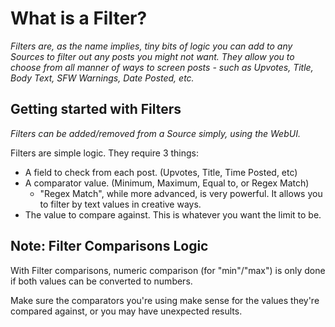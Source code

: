 # What is a Filter?
*Filters are, as the name implies, tiny bits of logic
 you can add to any Sources to filter out any posts you might not want. They allow you to choose from all manner of
 ways to screen posts - such as Upvotes, Title, Body Text, SFW Warnings, Date Posted, etc.*

## Getting started with Filters
*Filters can be added/removed from a Source simply, using the WebUI.*

Filters are simple logic. They require 3 things:

+ A field to check from each post. (Upvotes, Title, Time Posted, etc)
+ A comparator value. (Minimum, Maximum, Equal to, or Regex Match)
  + "Regex Match", while more advanced, is very powerful. It allows you to filter by text values in creative ways.
+ The value to compare against. This is whatever you want the limit to be.


## Note: Filter Comparisons Logic
With Filter comparisons, numeric comparison (for "min"/"max") is only done if both values can be converted to numbers.

Make sure the comparators you're using make sense for the values they're compared against, 
or you may have unexpected results.

